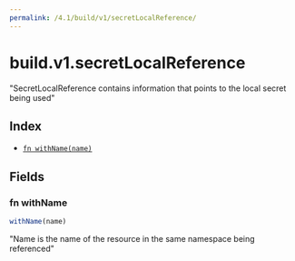 ```yaml
---
permalink: /4.1/build/v1/secretLocalReference/
---
```


# build.v1.secretLocalReference

"SecretLocalReference contains information that points to the local secret being used"

## Index

* [`fn withName(name)`](#fn-withname)

## Fields

### fn withName

```ts
withName(name)
```

"Name is the name of the resource in the same namespace being referenced"